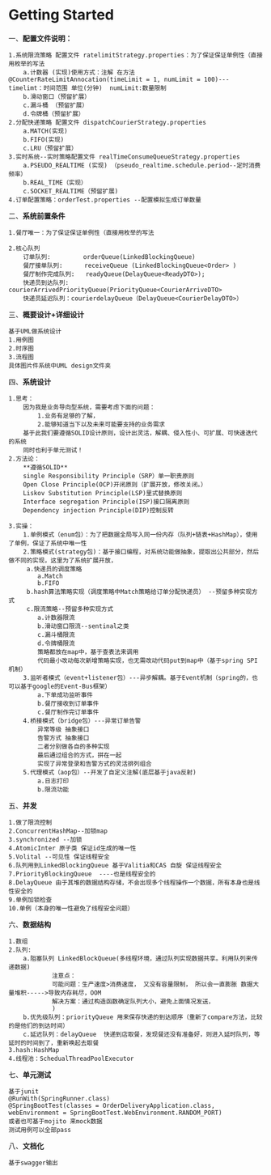 # Getting Started


一、**配置文件说明：**

    1.系统限流策略 配置文件 ratelimitStrategy.properties：为了保证保证单例性（直接用枚举的写法
        a.计数器 (实现)使用方式：注解 在方法 @CounterRateLimitAnnocation(timeLimit = 1, numLimit = 100)---timelimt：时间范围 单位(分钟)  numLimit:数量限制
        b.滑动窗口（预留扩展）
        c.漏斗桶 （预留扩展）
        d.令牌桶（预留扩展）
    2.分配快递策略 配置文件 dispatchCourierStrategy.properties
        a.MATCH(实现)
   	    b.FIFO(实现)
   	    c.LRU（预留扩展）
    3.实时系统--实时策略配置文件 realTimeConsumeQueueStrategy.properties
   	    a.PSEUDO_REALTIME (实现) （pseudo_realtime.schedule.period--定时消费频率）
   	    b.REAL_TIME（实现）
    	c.SOCKET_REALTIME（预留扩展)
    4.订单配置策略：orderTest.properties --配置模拟生成订单数量
二、**系统前置条件**

    1.餐厅唯一：为了保证保证单例性（直接用枚举的写法

    2.核心队列
        订单队列:         orderQueue(LinkedBlockingQueue)
        餐厅接单队列:      receiveQueue (LinkedBlockingQueue<Order> )
        餐厅制作完成队列:   readyQueue(DelayQueue<ReadyDTO>);
        快递员到达队列:  courierArrivedPriorityQueue(PriorityQueue<CourierArriveDTO>
        快递员延迟队列：courierdelayQueue（DelayQueue<CourierDelayDTO>）

三、**概要设计+详细设计**

    基于UML做系统设计
    1.用例图
    2.时序图
    3.流程图
    具体图片件系统中UML design文件夹

四、**系统设计**

    1.思考：
        因为我是业务导向型系统，需要考虑下面的问题：
            1.业务有足够的了解，
            2.能够知道当下以及未来可能要支持的业务需求
        基于此我们要遵循SOLID设计原则，设计出灵活，解耦、侵入性小、可扩展、可快速迭代的系统
        同时也利于单元测试！
    2.方法论：
        **遵循SOLID**  
        single Responsibility Principle（SRP）单一职责原则
        Open Close Principle(OCP)开闭原则（扩展开放，修改关闭。）
        Liskov Substitution Principle(LSP)里式替换原则
        Interface segregation Principle(ISP)接口隔离原则
        Dependency injection Principle(DIP)控制反转
    
    3.实操：
        1.单例模式（enum包）：为了把数据全局写入同一份内存（队列+链表+HashMap），使用了单例，保证了系统中唯一性
        2.策略模式(strategy包)：基于接口编程，对系统功能做抽象，提取出公共部分，然后做不同的实现，这里为了系统扩展开放，
         a.快递员的调度策略
            a.Match
            b.FIFO
         b.hash算法策略实现（调度策略中Match策略给订单分配快递员） --预留多种实现方式
         c.限流策略--预留多种实现方式
            a.计数器限流
            b.滑动窗口限流--sentinal之类
            c.漏斗桶限流
            d.令牌桶限流
            策略都放在map中，基于查表法来调用
            代码最小改动每次新增策略实现，也无需改动代码put到map中（基于spring SPI机制）
        3.监听者模式（event+listener包）---异步解耦。基于Event机制（spring的，也可以基于google的Event-Bus框架）
            a.下单成功监听事件
            b.餐厅接收到订单事件
            c.餐厅制作完订单事件
        4.桥接模式（bridge包）---异常订单告警
            异常等级 抽象接口
            告警方式 抽象接口
            二者分别做各自的多种实现
            最后通过组合的方式，拼在一起
            实现了异常登录和告警方式的灵活排列组合
        5.代理模式（aop包）--开发了自定义注解(底层基于java反射)
            a.日志打印
            b.限流功能


五、**并发**

    1.做了限流控制
    2.ConcurrentHashMap--加锁map
    3.synchronized --加锁
    4.AtomicInter 原子类 保证id生成的唯一性
    5.Volital --可见性 保证线程安全 
    6.队列用到LinkedBlockingQueue 基于Valitia和CAS 自旋 保证线程安全
    7.PriorityBlockingQueue  ----也是线程安全的
    8.DelayQueue 由于其堆的数据结构存储，不会出现多个线程操作一个数据，所有本身也是线性安全的
    9.单例加锁检查
    10.单例（本身的唯一性避免了线程安全问题）

六、**数据结构**

    1.数组
    2.队列:
        a.阻塞队列 LinkedBlockQueue(多线程环境，通过队列实现数据共享。利用队列来传递数据)
                注意点：
                可能问题：生产速度>消费速度， 又没有容量限制， 所以会一直膨胀 数据大量堆积----->导致内存耗尽，OOM
                解决方案：通过构造函数确定队列大小，避免上面情况发送，
                )
        b.优先级队列：priorityQueue 用来保存快递的到达顺序（重新了compare方法，比较的是他们的到达时间）
        c.延迟队列：delayQueue  快递到店取餐，发现餐还没有准备好，则进入延时队列，等延时的时间到了，重新唤起去取餐
    3.hash:HashMap
    4.线程池：SchedualThreadPoolExecutor

七、**单元测试**

    基于junit
    @RunWith(SpringRunner.class)
    @SpringBootTest(classes = OrderDeliveryApplication.class, webEnvironment = SpringBootTest.WebEnvironment.RANDOM_PORT)
    或者也可基于mojito 来mock数据
    测试用例可以全部pass

八、**文档化**

    基于swagger输出

